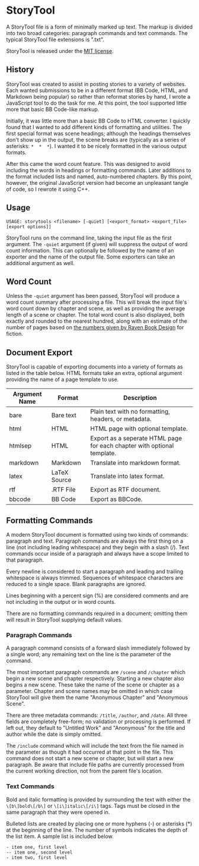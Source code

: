 # StoryTool

A StoryTool file is a form of minimally marked up text. The markup is divided into two broad categories: paragraph commands and text commands. The typical StoryTool file extensions is ".txt".

StoryTool is released under the [MIT license](LICENSE).


## History

StoryTool was created to assist in posting stories to a variety of websites. Each wanted submissions to be in a different format (BB Code, HTML, and Markdown being popular) so rather than reformat stories by hand, I wrote a JavaScript tool to do the task for me. At this point, the tool supported little more that basic BB Code-like markup.

Initially, it was little more than a basic BB Code to HTML converter. I quickly found that I wanted to add different kinds of formatting and utilities. The first special format was scene headings; although the headings themselves don't show up in the output, the scene breaks are (typically as a series of asterisks: `*  *  *`). I wanted it to be nicely formatted in the various output formats.

After this came the word count feature. This was designed to avoid including the words in headings or formatting commands. Later additions to the format included lists and named, auto-numbered chapters. By this point, however, the original JavaScript version had become an unpleasant tangle of code, so I rewrote it using C++.

## Usage

```
USAGE: storytools <filename> [-quiet] [<export_format> <export_file> [export options]]
```

StoryTool runs on the command line, taking the input file as the first argument. The `-quiet` argument (if given) will suppress the output of word count information. This can optionally be followed by the name of an exporter and the name of the output file. Some exporters can take an additional argument as well.


## Word Count

Unless the `-quiet` argument has been passed, StoryTool will produce a word count summary after processing a file. This will break the input file's word count down by chapter and scene, as well as providing the average length of a scene or chapter. The total word count is also displayed, both exactly and rounded to the nearest hundred, along with an estimate of the number of pages based on [the numbers given by Raven Book Design](http://www.fionaraven.com/estimate-your-page-count/) for fiction.

## Document Export

StoryTool is capable of exporting documents into a variety of formats as listed in the table below. HTML formats take an extra, optional argument providing the name of a page template to use.

| **Argument Name** | **Format** | **Description** |
|-------------------|------------|-----------------|
| bare     | Bare text     | Plain text with no formatting, headers, or metadata. |
| html     | HTML          | HTML page with optional template. |
| htmlsep  | HTML          | Export as a seperate HTML page for each chapter with optional template. |
| markdown | Markdown      | Translate into markdown format. |
| latex    | LaTeX Source  | Translate into latex format. |
| rtf      | .RTF File     | Export as RTF document. |
| bbcode   | BB Code       | Export as BBCode. |


## Formatting Commands

A modern StoryTool document is formatted using two kinds of commands: paragraph and text. Paragraph commands are always the first thing on a line (not including leading whitespace) and they begin with a slash (/). Text commands occur inside of a paragraph and always have a scope limited to that paragraph.

Every newline is considered to start a paragraph and leading and trailing whitespace is always trimmed. Sequences of whitespace characters are reduced to a single space. Blank paragraphs are ignored.

Lines beginning with a percent sign (%) are considered comments and are not including in the output or in word counts.

There are no formatting commands required in a document; omitting them will result in StoryTool supplying default values.

### Paragraph Commands

A paragraph command consists of a forward slash immediately followed by a single word; any remaining text on the line is the parameter of the command.

The most important paragraph commands are `/scene` and `/chapter` which begin a new scene and chapter respectively. Starting a new chapter also begins a new scene. These take the name of the scene or chapter as a parameter. Chapter and scene names may be omitted in which case StoryTool will give them the name "Anonymous Chapter" and "Anonymous Scene".

There are three metadata commands: `/title`, `/author`, and `/date`. All three fields are completely free-form; no validation or processing is performed. If left out, they default to "Untitled Work" and "Anonymous" for the title and author while the date is simply omitted.

The `/include` command which will include the text from the file named in the parameter as though it had occurred at that point in the file. This command does not start a new scene or chapter, but will start a new paragraph. Be aware that include file paths are currently processed from the current working direction, not from the parent file's location.

### Text Commands

Bold and italic formatting is provided by surrounding the text with either the `\[b\]bold\[/b\]` or `\[i\]italic\[/i\]` tags. Tags must be closed in the same paragraph that they were opened in.

Bulleted lists are created by placing one or more hyphens (-) or asterisks (*) at the beginning of the line. The number of symbols indicates the depth of the list item. A sample list is included below.

```
- item one, first level
-- item one, second level
- item two, first level
```
